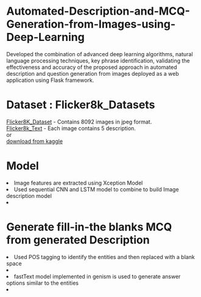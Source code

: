 # Automated-Description-and-MCQ-Generation-from-Images-using-Deep-Learning
Developed the combination of advanced deep learning  algorithms, natural language processing techniques, key phrase identification, validating the effectiveness and accuracy of the proposed approach in automated description and question generation from images deployed as a web application using Flask framework.

# Dataset : Flicker8k_Datasets

<a href="https://github.com/jbrownlee/Datasets/releases/download/Flickr8k/Flickr8k_Dataset.zip">Flicker8K_Dataset</a> - Contains 8092 images in jpeg format.<br>
<a href="https://github.com/jbrownlee/Datasets/releases/download/Flickr8k/Flickr8k_text.zip">Flicker8k_Text</a> - Each image contains 5 description.<br>
or <br>
<a href="https://www.kaggle.com/datasets/ming666/flicker8k-dataset">download from kaggle</a>

# Model
  <li>Image features are extracted using Xception Model</li>
  <li>Used sequential CNN and LSTM model to combine to build Image description model<li>

# Generate fill-in-the blanks MCQ from generated Description
  <li>Used POS tagging to identify the entities and then replaced with a blank space<li>
  <li>fastText model implemented in genism is used to generate answer options similar to the entities<li>
